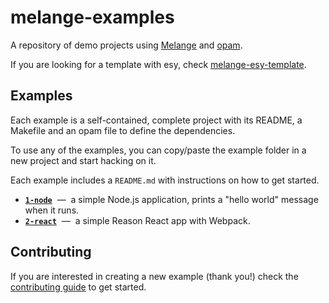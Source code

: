 # melange-examples

A repository of demo projects using
[Melange](https://github.com/melange-re/melange) and
[opam](https://opam.ocaml.org/).

If you are looking for a template with esy, check
[melange-esy-template](https://github.com/melange-re/melange-esy-template).

## Examples

Each example is a self-contained, complete project with its README, a Makefile
and an opam file to define the dependencies.

To use any of the examples, you can copy/paste the example folder in a new
project and start hacking on it.

Each example includes a `README.md` with instructions on how to get started.

- [**`1-node`**](examples/1-node) &nbsp;&mdash;&nbsp; a simple Node.js
  application, prints a "hello world" message when it runs.
- [**`2-react`**](examples/2-react) &nbsp;&mdash;&nbsp; a simple Reason React
  app with Webpack.

## Contributing

If you are interested in creating a new example (thank you!) check the
[contributing guide](./CONTRIBUTING.md) to get started.

